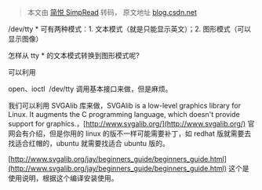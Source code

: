 > 本文由 [简悦 SimpRead](http://ksria.com/simpread/) 转码， 原文地址 [blog.csdn.net](https://blog.csdn.net/suen1987/article/details/10999925)

/dev/tty * 可有两种模式：1. 文本模式（就是只能显示英文）；2. 图形模式（可以显示图像）

怎样从 tty * 的文本模式转换到图形模式呢?  

可以利用

open、ioctl  /dev/tty 调用基本接口来做，但是麻烦。

我们可以利用 SVGAlib 库来做，SVGAlib is a low-level graphics library for Linux. It augments the C programming language, which doesn't provide support for graphics.，[http://www.svgalib.org/](http://www.svgalib.org/) 官网会有介绍，但是你用的 linux 的版不一样可能需要补丁，如 redhat 版就需要去找适合红帽的，ubuntu 就需要找适合 ubuntu 版的。

[http://www.svgalib.org/jay/beginners_guide/beginners_guide.html](http://www.svgalib.org/jay/beginners_guide/beginners_guide.html) 这个是使用说明，根据这个编译安装使用。
